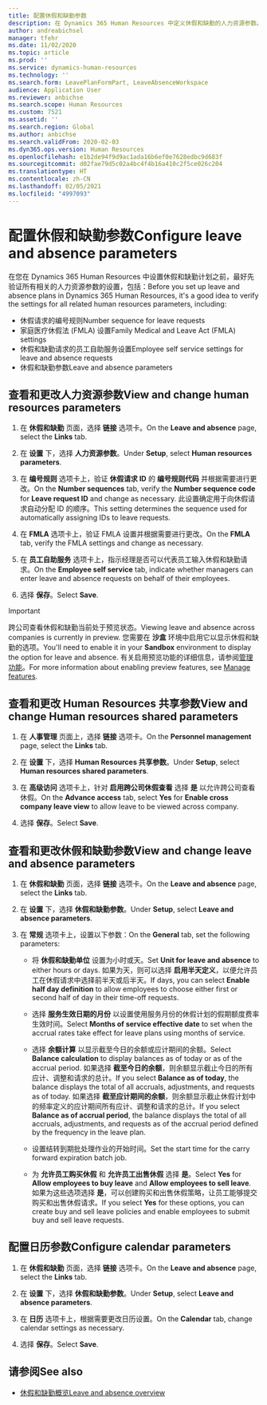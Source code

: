 ```yaml
---
title: 配置休假和缺勤参数
description: 在 Dynamics 365 Human Resources 中定义休假和缺勤的人力资源参数。
author: andreabichsel
manager: tfehr
ms.date: 11/02/2020
ms.topic: article
ms.prod: ''
ms.service: dynamics-human-resources
ms.technology: ''
ms.search.form: LeavePlanFormPart, LeaveAbsenceWorkspace
audience: Application User
ms.reviewer: anbichse
ms.search.scope: Human Resources
ms.custom: 7521
ms.assetid: ''
ms.search.region: Global
ms.author: anbichse
ms.search.validFrom: 2020-02-03
ms.dyn365.ops.version: Human Resources
ms.openlocfilehash: e1b2de94f9d9ac1ada16b6ef0e7628edbc9d683f
ms.sourcegitcommit: d02fae79d5c02a4bc4f4b16a410c2f5ce026c204
ms.translationtype: HT
ms.contentlocale: zh-CN
ms.lasthandoff: 02/05/2021
ms.locfileid: "4997093"
---
```

# <a name="configure-leave-and-absence-parameters"></a><span data-ttu-id="a85e1-103">配置休假和缺勤参数</span><span class="sxs-lookup"><span data-stu-id="a85e1-103">Configure leave and absence parameters</span></span>

<span data-ttu-id="a85e1-104">在您在 Dynamics 365 Human Resources 中设置休假和缺勤计划之前，最好先验证所有相关的人力资源参数的设置，包括：</span><span class="sxs-lookup"><span data-stu-id="a85e1-104">Before you set up leave and absence plans in Dynamics 365 Human Resources, it's a good idea to verify the settings for all related human resources parameters, including:</span></span>

- <span data-ttu-id="a85e1-105">休假请求的编号规则</span><span class="sxs-lookup"><span data-stu-id="a85e1-105">Number sequence for leave requests</span></span>
- <span data-ttu-id="a85e1-106">家庭医疗休假法 (FMLA) 设置</span><span class="sxs-lookup"><span data-stu-id="a85e1-106">Family Medical and Leave Act (FMLA) settings</span></span>
- <span data-ttu-id="a85e1-107">休假和缺勤请求的员工自助服务设置</span><span class="sxs-lookup"><span data-stu-id="a85e1-107">Employee self service settings for leave and absence requests</span></span>
- <span data-ttu-id="a85e1-108">休假和缺勤参数</span><span class="sxs-lookup"><span data-stu-id="a85e1-108">Leave and absence parameters</span></span>

## <a name="view-and-change-human-resources-parameters"></a><span data-ttu-id="a85e1-109">查看和更改人力资源参数</span><span class="sxs-lookup"><span data-stu-id="a85e1-109">View and change human resources parameters</span></span>

1. <span data-ttu-id="a85e1-110">在 **休假和缺勤** 页面，选择 **链接** 选项卡。</span><span class="sxs-lookup"><span data-stu-id="a85e1-110">On the **Leave and absence** page, select the **Links** tab.</span></span>

2. <span data-ttu-id="a85e1-111">在 **设置** 下，选择 **人力资源参数**。</span><span class="sxs-lookup"><span data-stu-id="a85e1-111">Under **Setup**, select **Human resources parameters**.</span></span>

3. <span data-ttu-id="a85e1-112">在 **编号规则** 选项卡上，验证 **休假请求 ID** 的 **编号规则代码** 并根据需要进行更改。</span><span class="sxs-lookup"><span data-stu-id="a85e1-112">On the **Number sequences** tab, verify the **Number sequence code** for **Leave request ID** and change as necessary.</span></span> <span data-ttu-id="a85e1-113">此设置确定用于向休假请求自动分配 ID 的顺序。</span><span class="sxs-lookup"><span data-stu-id="a85e1-113">This setting determines the sequence used for automatically assigning IDs to leave requests.</span></span>

4. <span data-ttu-id="a85e1-114">在 **FMLA** 选项卡上，验证 FMLA 设置并根据需要进行更改。</span><span class="sxs-lookup"><span data-stu-id="a85e1-114">On the **FMLA** tab, verify the FMLA settings and change as necessary.</span></span>

5. <span data-ttu-id="a85e1-115">在 **员工自助服务** 选项卡上，指示经理是否可以代表员工输入休假和缺勤请求。</span><span class="sxs-lookup"><span data-stu-id="a85e1-115">On the **Employee self service** tab, indicate whether managers can enter leave and absence requests on behalf of their employees.</span></span>

7. <span data-ttu-id="a85e1-116">选择 **保存**。</span><span class="sxs-lookup"><span data-stu-id="a85e1-116">Select **Save**.</span></span>

>[!IMPORTANT]
><span data-ttu-id="a85e1-117">跨公司查看休假和缺勤当前处于预览状态。</span><span class="sxs-lookup"><span data-stu-id="a85e1-117">Viewing leave and absence across companies is currently in preview.</span></span> <span data-ttu-id="a85e1-118">您需要在 **沙盒** 环境中启用它以显示休假和缺勤的选项。</span><span class="sxs-lookup"><span data-stu-id="a85e1-118">You'll need to enable it in your **Sandbox** environment to display the option for leave and absence.</span></span> <span data-ttu-id="a85e1-119">有关启用预览功能的详细信息，请参阅[管理功能](hr-admin-manage-features.md)。</span><span class="sxs-lookup"><span data-stu-id="a85e1-119">For more information about enabling preview features, see [Manage features](hr-admin-manage-features.md).</span></span>

## <a name="view-and-change-human-resources-shared-parameters"></a><span data-ttu-id="a85e1-120">查看和更改 Human Resources 共享参数</span><span class="sxs-lookup"><span data-stu-id="a85e1-120">View and change Human resources shared parameters</span></span>

1. <span data-ttu-id="a85e1-121">在 **人事管理** 页面上，选择 **链接** 选项卡。</span><span class="sxs-lookup"><span data-stu-id="a85e1-121">On the **Personnel management** page, select the **Links** tab.</span></span>

2. <span data-ttu-id="a85e1-122">在 **设置** 下，选择 **Human Resources 共享参数**。</span><span class="sxs-lookup"><span data-stu-id="a85e1-122">Under **Setup**, select **Human resources shared parameters**.</span></span>

3. <span data-ttu-id="a85e1-123">在 **高级访问** 选项卡上，针对 **启用跨公司休假查看** 选择 **是** 以允许跨公司查看休假。</span><span class="sxs-lookup"><span data-stu-id="a85e1-123">On the **Advance access** tab, select **Yes** for **Enable cross company leave view** to allow leave to be viewed across company.</span></span>

4. <span data-ttu-id="a85e1-124">选择 **保存**。</span><span class="sxs-lookup"><span data-stu-id="a85e1-124">Select **Save**.</span></span>

## <a name="view-and-change-leave-and-absence-parameters"></a><span data-ttu-id="a85e1-125">查看和更改休假和缺勤参数</span><span class="sxs-lookup"><span data-stu-id="a85e1-125">View and change leave and absence parameters</span></span>

1. <span data-ttu-id="a85e1-126">在 **休假和缺勤** 页面，选择 **链接** 选项卡。</span><span class="sxs-lookup"><span data-stu-id="a85e1-126">On the **Leave and absence** page, select the **Links** tab.</span></span>

2. <span data-ttu-id="a85e1-127">在 **设置** 下，选择 **休假和缺勤参数**。</span><span class="sxs-lookup"><span data-stu-id="a85e1-127">Under **Setup**, select **Leave and absence parameters**.</span></span>

3. <span data-ttu-id="a85e1-128">在 **常规** 选项卡上，设置以下参数：</span><span class="sxs-lookup"><span data-stu-id="a85e1-128">On the **General** tab, set the following parameters:</span></span>
 
    - <span data-ttu-id="a85e1-129">将 **休假和缺勤单位** 设置为小时或天。</span><span class="sxs-lookup"><span data-stu-id="a85e1-129">Set **Unit for leave and absence** to either hours or days.</span></span> <span data-ttu-id="a85e1-130">如果为天，则可以选择 **启用半天定义**，以便允许员工在休假请求中选择前半天或后半天。</span><span class="sxs-lookup"><span data-stu-id="a85e1-130">If days, you can select **Enable half day definition** to allow employees to choose either first or second half of day in their time-off requests.</span></span> 

    - <span data-ttu-id="a85e1-131">选择 **服务生效日期的月份** 以设置使用服务月份的休假计划的假期额度费率生效时间。</span><span class="sxs-lookup"><span data-stu-id="a85e1-131">Select **Months of service effective date** to set when the accrual rates take effect for leave plans using months of service.</span></span>

    - <span data-ttu-id="a85e1-132">选择 **余额计算** 以显示截至今日的余额或应计期间的余额。</span><span class="sxs-lookup"><span data-stu-id="a85e1-132">Select **Balance calculation** to display balances as of today or as of the accrual period.</span></span> <span data-ttu-id="a85e1-133">如果选择 **截至今日的余额**，则余额显示截止今日的所有应计、调整和请求的总计。</span><span class="sxs-lookup"><span data-stu-id="a85e1-133">If you select **Balance as of today**, the balance displays the total of all accruals, adjustments, and requests as of today.</span></span> <span data-ttu-id="a85e1-134">如果选择 **截至应计期间的余额**，则余额显示截止休假计划中的频率定义的应计期间所有应计、调整和请求的总计。</span><span class="sxs-lookup"><span data-stu-id="a85e1-134">If you select **Balance as of accrual period**, the balance displays the total of all accruals, adjustments, and requests as of the accrual period defined by the frequency in the leave plan.</span></span> 

    - <span data-ttu-id="a85e1-135">设置结转到期批处理作业的开始时间。</span><span class="sxs-lookup"><span data-stu-id="a85e1-135">Set the start time for the carry forward expiration batch job.</span></span>  
    
    - <span data-ttu-id="a85e1-136">为 **允许员工购买休假** 和 **允许员工出售休假** 选择 **是**。</span><span class="sxs-lookup"><span data-stu-id="a85e1-136">Select **Yes** for **Allow employees to buy leave** and **Allow employees to sell leave**.</span></span> <span data-ttu-id="a85e1-137">如果为这些选项选择 **是**，可以创建购买和出售休假策略，让员工能够提交购买和出售休假请求。</span><span class="sxs-lookup"><span data-stu-id="a85e1-137">If you select **Yes** for these options, you can create buy and sell leave policies and enable employees to submit buy and sell leave requests.</span></span>

## <a name="configure-calendar-parameters"></a><span data-ttu-id="a85e1-138">配置日历参数</span><span class="sxs-lookup"><span data-stu-id="a85e1-138">Configure calendar parameters</span></span>

1. <span data-ttu-id="a85e1-139">在 **休假和缺勤** 页面，选择 **链接** 选项卡。</span><span class="sxs-lookup"><span data-stu-id="a85e1-139">On the **Leave and absence** page, select the **Links** tab.</span></span>

2. <span data-ttu-id="a85e1-140">在 **设置** 下，选择 **休假和缺勤参数**。</span><span class="sxs-lookup"><span data-stu-id="a85e1-140">Under **Setup**, select **Leave and absence parameters**.</span></span>

3. <span data-ttu-id="a85e1-141">在 **日历** 选项卡上，根据需要更改日历设置。</span><span class="sxs-lookup"><span data-stu-id="a85e1-141">On the **Calendar** tab, change calendar settings as necessary.</span></span>

4. <span data-ttu-id="a85e1-142">选择 **保存**。</span><span class="sxs-lookup"><span data-stu-id="a85e1-142">Select **Save**.</span></span>

## <a name="see-also"></a><span data-ttu-id="a85e1-143">请参阅</span><span class="sxs-lookup"><span data-stu-id="a85e1-143">See also</span></span>

- [<span data-ttu-id="a85e1-144">休假和缺勤概览</span><span class="sxs-lookup"><span data-stu-id="a85e1-144">Leave and absence overview</span></span>](hr-leave-and-absence-overview.md)
